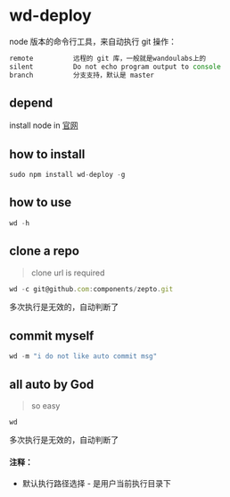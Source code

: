 wd-deploy
===========

node 版本的命令行工具，来自动执行 git 操作：

```javascript
remote			远程的 git 库，一般就是wandoulabs上的
silent    		Do not echo program output to console
branch			分支支持，默认是 master
```

## depend

install node in <a target="_blank" href="http://nodejs.org/">官网</a>

## how to install

```javascript
sudo npm install wd-deploy -g
```

## how to use

```javascript
wd -h
```

## clone a repo

> clone url is required

```javascript
wd -c git@github.com:components/zepto.git
```

多次执行是无效的，自动判断了


## commit myself

```javascript
wd -m "i do not like auto commit msg"
```

## all auto by God

> so easy

```wd
wd
```

多次执行是无效的，自动判断了

#### 注释：

* 默认执行路径选择 - 是用户当前执行目录下
